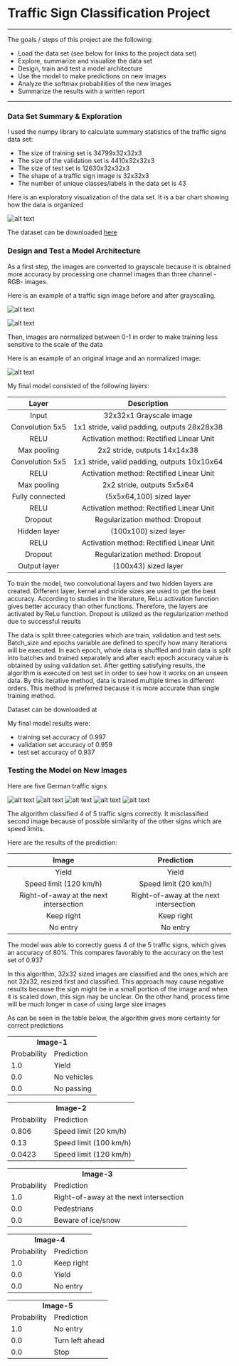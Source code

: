 # Traffic Sign Classification Project
---

The goals / steps of this project are the following:
* Load the data set (see below for links to the project data set)
* Explore, summarize and visualize the data set
* Design, train and test a model architecture
* Use the model to make predictions on new images
* Analyze the softmax probabilities of the new images
* Summarize the results with a written report


[//]: # (Image References)

[image1]: ./examples/number.png "Visualization"
[image9]: ./examples/normal.png "Normal"
[image2]: ./examples/grayscaled.png "Grayscaling"
[image3]: ./examples/normalized.png "Normalizing"
[image4]: ./examples/1.JPG "Traffic Sign 1"
[image5]: ./examples/2.JPG "Traffic Sign 2"
[image6]: ./examples/3.jpg "Traffic Sign 3"
[image7]: ./examples/4.jpg "Traffic Sign 4"
[image8]: ./examples/5.jpg "Traffic Sign 5"

---

### Data Set Summary & Exploration

I used the numpy library to calculate summary statistics of the traffic signs data set:

* The size of training set is 34799x32x32x3
* The size of the validation set is 4410x32x32x3
* The size of test set is 12630x32x32x3
* The shape of a traffic sign image is 32x32x3
* The number of unique classes/labels in the data set is 43

Here is an exploratory visualization of the data set. It is a bar chart showing how the data is organized

![alt text][image1]

The dataset can be downloaded [here](https://d17h27t6h515a5.cloudfront.net/topher/2017/February/5898cd6f_traffic-signs-data/traffic-signs-data.zip)

### Design and Test a Model Architecture

As a first step, the images are converted to grayscale because it is obtained more accuracy by processing one channel images than three channel -RGB- images. 

Here is an example of a traffic sign image before and after grayscaling.

![alt text][image9]

![alt text][image2]

Then,  images are normalized between 0-1 in order to make training less sensitive to the scale of the data

Here is an example of an original image and an normalized image:

![alt text][image3]

My final model consisted of the following layers:

| Layer         		|     Description	        					| 
|:---------------------:|:---------------------------------------------:| 
| Input         		| 32x32x1 Grayscale image   							| 
| Convolution 5x5     	| 1x1 stride, valid padding, outputs 28x28x38 	|
| RELU					|	Activation method: Rectified Linear Unit    |
| Max pooling	      	| 2x2 stride,  outputs 14x14x38 				|
| Convolution 5x5	    | 1x1 stride, valid padding, outputs 10x10x64    |
| RELU          | Activation method: Rectified Linear Unit     |
| Max pooling	      	| 2x2 stride,  outputs 5x5x64 				|
| Fully connected		| (5x5x64,100) sized layer 	|
| RELU				| Activation method: Rectified Linear Unit 	|
| Dropout			| Regularization method: Dropout 	|
|	Hidden layer | (100x100) sized layer   	|
| RELU				| Activation method: Rectified Linear Unit 	|
| Dropout			| Regularization method: Dropout 	|
|	Output layer |	(100x43) sized layer	|
 
To train the model, two convolutional layers and two hidden layers are created. Different layer, kernel and stride sizes are used to get the best accuracy. According to studies in the literature, ReLu activation function gives better accuracy than other functions. Therefore, the layers are activated by ReLu function. Dropout is utilized as the regularization method due to successful results

The data is split three categories which are train, validation and test sets. Batch_size and epochs variable are defined to specify how many iterations will be executed. In each epoch, whole data is shuffled and train data is split into batches and trained separately and after each epoch accuracy value is obtained by using validation set. After getting satisfying results, the algorithm is executed on test set in order to see how it works on an unseen data. By this iterative method, data is trained multiple times in different orders. This method is preferred because it is more accurate than single training method.  

Dataset can be downloaded at 

My final model results were:
* training set accuracy of 0.997
* validation set accuracy of 0.959
* test set accuracy of 0.937


### Testing the Model on New Images

Here are five German traffic signs

![alt text][image4] ![alt text][image5] ![alt text][image6] 
![alt text][image7] ![alt text][image8]

The algorithm classified 4 of 5 traffic signs correctly. It misclassified second image because of possible similarity of the other signs which are speed limits. 

Here are the results of the prediction:

| Image			        |     Prediction	        					| 
|:---------------------:|:---------------------------------------------:| 
| Yield              |  Yield                  |
| Speed limit (120 km/h)  | Speed limit (20 km/h) | 
| Right-of-away at the next intersection	| Right-of-away at the next intersection	|
| Keep right	      		| Keep right	 				|
| No entry			| No entry   							|


The model was able to correctly guess 4 of the 5 traffic signs, which gives an accuracy of 80%. This compares favorably to the accuracy on the test set of 0.937

In this algorithm, 32x32 sized images are classified and the ones,which are not 32x32, resized first and classified. This approach may cause negative results because the sign might be in a small portion of the image and when it is scaled down, this sign may be unclear. On the other hand, process time will be much longer in case of using large size images

As can be seen in the table below, the algorithm gives more certainty for correct predictions

<table>
  <tr>
    <td colspan="2" align="center"><b>Image-1</b></td>
  </tr>
  <tr>
    <td>Probability</td>
    <td>Prediction</td>
  </tr>
  <tr>
    <td>1.0</td>
    <td>Yield</td>
  </tr>
  <tr>
    <td>0.0</td>
    <td>No vehicles	</td>
  </tr>
  <tr>
    <td>0.0</td>
    <td>No passing</td>
  </tr>
</table>

<table>
  <tr>
    <td colspan="2" align="center"><b>Image-2</b></td>
  </tr>
  <tr>
    <td>Probability</td>
    <td>Prediction</td>
  </tr>
  <tr>
    <td>0.806</td>
    <td>Speed limit (20 km/h)</td>
  </tr>
  <tr>
    <td>0.13</td>
    <td>Speed limit (100 km/h)</td>
  </tr>
  <tr>
    <td>0.0423</td>
    <td>Speed limit (120 km/h)</td>
  </tr>
</table>

<table>
  <tr>
    <td colspan="2" align="center"><b>Image-3</b></td>
  </tr>
  <tr>
    <td>Probability</td>
    <td>Prediction</td>
  </tr>
  <tr>
    <td>1.0</td>
    <td>Right-of-away at the next intersection</td>
  </tr>
  <tr>
    <td>0.0</td>
    <td>Pedestrians</td>
  </tr>
  <tr>
    <td>0.0</td>
    <td>Beware of ice/snow</td>
  </tr>
</table>

<table>
  <tr>
    <td colspan="2" align="center"><b>Image-4</b></td>
  </tr>
  <tr>
    <td>Probability</td>
    <td>Prediction</td>
  </tr>
  <tr>
    <td>1.0</td>
    <td>Keep right</td>
  </tr>
  <tr>
    <td>0.0</td>
    <td>Yield</td>
  </tr>
  <tr>
    <td>0.0</td>
    <td>No entry</td>
  </tr>
</table>

<table>
  <tr>
    <td colspan="2" align="center"><b>Image-5</b></td>
  </tr>
  <tr>
    <td>Probability</td>
    <td>Prediction</td>
  </tr>
  <tr>
    <td>1.0</td>
    <td>No entry</td>
  </tr>
  <tr>
    <td>0.0</td>
    <td>Turn left ahead</td>
  </tr>
  <tr>
    <td>0.0</td>
    <td>Stop</td>
  </tr>
</table>
